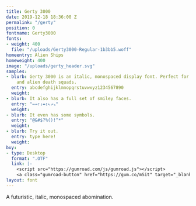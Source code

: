 ```yaml
---
title: Gerty 3000
date: 2019-12-18 18:36:00 Z
permalink: "/gerty"
position: 0
fontname: Gerty3000
fonts:
- weight: 400
  file: "/uploads/Gerty3000-Regular-1b3bb5.woff"
homeentry: Alien Ships
homeweight: 400
image: "/uploads/gerty_header.svg"
samples:
- blurb: Gerty 3000 is an italic, monospaced display font. Perfect for evil robots
    and alien death squads.
  entry: abcdefghijklmnopqrstuvwxyz1234567890
  weight: 
- blurb: It also has a full set of smiley faces.
  entry: "←→↑↓↔↕↖↗↘"
  weight: 
- blurb: It even has some symbols.
  entry: "@&#$?%()!^*"
  weight: 
- blurb: Try it out.
  entry: type here!
  weight: 
buy:
- type: Desktop
  format: ".OTF"
  link: |-
    <script src="https://gumroad.com/js/gumroad.js"></script>
    <a class="gumroad-button" href="https://gum.co/mSit" target="_blank" data-gumroad-single-product="true">Name Your Price | Buy Now</a>
layout: font
---
```


A futuristic, italic, monospaced abomination.